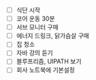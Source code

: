 - [ ] 식단 시작
- [ ] 코어 운동 30분
- [ ] 서브 모니터 구매
- [ ] 에너지 드링크, 닭가슴살 구매
- [ ] 집 청소
- [ ] 자바 강의 듣기
- [ ] 블루프리즘, UIPATH 보기
- [ ] 회사 노트북에 기본설정
